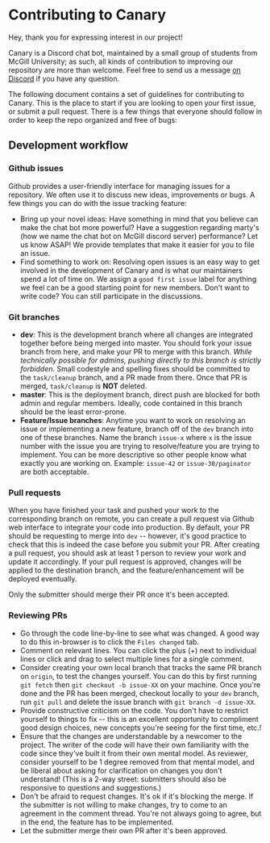 # Contributing to Canary

Hey, thank you for expressing interest in our project!

Canary is a Discord chat bot, maintained by a small group of students from McGill University; as such, all kinds of contribution to improving our repository are more than welcome. Feel free to send us a message [on Discord](https://discordapp.com/invite/HDHvv58) if you have any question.

The following document contains a set of guidelines for contributing to Canary. This is the place to start if you are looking to open your first issue, or submit a pull request. There is a few things that everyone should follow in order to keep the repo organized and free of bugs:

## Development workflow

### Github issues

Github provides a user-friendly interface for managing issues for a repository. We often use it to discuss new ideas, improvements or bugs. A few things you can do with the issue tracking feature:
- Bring up your novel ideas: Have something in mind that you believe can make the chat bot more powerful? Have a suggestion regarding marty's (how we name the chat bot on McGill discord server) performance? Let us know ASAP! We provide templates that make it easier for you to file an issue.
- Find something to work on: Resolving open issues is an easy way to get involved in the development of Canary and is what our maintainers spend a lot of time on. We assign a `good first issue` label for anything we feel can be a good starting point for new members. Don't want to write code? You can still participate in the discussions.

### Git branches

- **dev**: This is the development branch where all changes are integrated together before being merged into master. You should fork your issue branch from here, and make your PR to merge with this branch. *While technically possible for admins, pushing directly to this branch is strictly forbidden.* Small codestyle and spelling fixes should be committed to the `task/cleanup` branch, and a PR made from there. Once that PR is merged, `task/cleanup` is **NOT** deleted.
- **master**: This is the deployment branch, direct push are blocked for both admin and regular members. Ideally, code contained in this branch should be the least error-prone.
- **Feature/Issue branches**: Anytime you want to work on resolving an issue or implementing a new feature, branch off of the `dev` branch into one of these branches. Name the branch `issue-x` where `x` is the issue number with the issue you are trying to resolve/feature you are trying to implement. You can be more descriptive so other people know what exactly you are working on. Example: `issue-42` or `issue-30/paginator` are both acceptable.

### Pull requests

When you have finished your task and pushed your work to the corresponding branch on remote, you can create a pull request via Github web interface to integrate your code into production. By default, your PR should be requesting to merge into `dev` -- however, it's good practice to check that this is indeed the case before you submit your PR. After creating a pull request, you should ask at least 1 person to review your work and update it accordingly. If your pull request is approved, changes will be applied to the destination branch, and the feature/enhancement will be deployed eventually.

Only the submitter should merge their PR once it's been accepted.

### Reviewing PRs

- Go through the code line-by-line to see what was changed. A good way to do this in-browser is to click the `Files changed` tab.
- Comment on relevant lines. You can click the plus (+) next to individual lines or click and drag to select multiple lines for a single comment.
- Consider creating your own local branch that tracks the same PR branch on `origin`, to test the changes yourself. You can do this by first running `git fetch` then `git checkout -b issue-XX` on your machine. Once you're done and the PR has been merged, checkout locally to your `dev` branch, run `git pull` and delete the issue branch with `git branch -d issue-XX`.
- Provide constructive criticism on the code. You don't have to restrict yourself to things to fix -- this is an excellent opportunity to compliment good design choices, new concepts you're seeing for the first time, etc.!
- Ensure that the changes are understandable by a newcomer to the project. The writer of the code will have their own familiarity with the code since they've built it from their own mental model. As reviewer, consider yourself to be 1 degree removed from that mental model, and be liberal about asking for clarification on changes you don't understand! (This is a 2-way street: submitters should also be responsive to questions and suggestions.)
- Don't be afraid to request changes. It's ok if it's blocking the merge. If the submitter is not willing to make changes, try to come to an agreement in the comment thread. You're not always going to agree, but in the end, the feature has to be implemented.
- Let the submitter merge their own PR after it's been approved.
